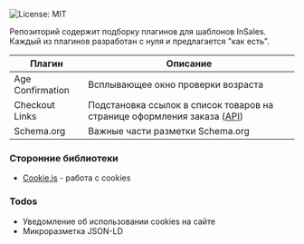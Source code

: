 ![License: MIT](https://img.shields.io/badge/License-MIT-blue.svg)

Репозиторий содержит подборку плагинов для шаблонов InSales. Каждый из плагинов разработан с нуля и предлагается "как есть".

| Плагин | Описание |
| ------ | ------ |
| Age Confirmation | Всплывающее окно проверки возраста |
| Checkout Links | Подстановка ссылок в список товаров на странице оформления заказа ([API](https://liquidhub.ru/collection/api-magazina))  |
| Schema.org | Важные части разметки Schema.org |

### Сторонние библиотеки
* [Cookie.js](https://github.com/florian/cookie.js) - работа с cookies

### Todos
 - Уведомление об использовании cookies на сайте
 - Микроразметка JSON-LD
